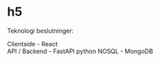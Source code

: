 # h5

Teknologi beslutninger:

Clientside - React<br/>  API / Backend - FastAPI python  NOSQL - MongoDB
